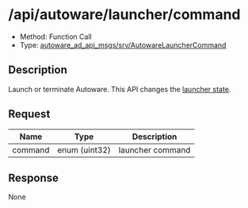 # /api/autoware/launcher/command

- Method: Function Call
- Type: [autoware_ad_api_msgs/srv/AutowareLauncherCommand](../types/autoware_ad_api_msgs/srv/autoware_launcher_command.md)

## Description

Launch or terminate Autoware. This API changes the [launcher state](../features/launcher-state.md).

## Request

| Name    | Type          | Description      |
| ------- | ------------- | ---------------- |
| command | enum (uint32) | launcher command |

## Response

None

